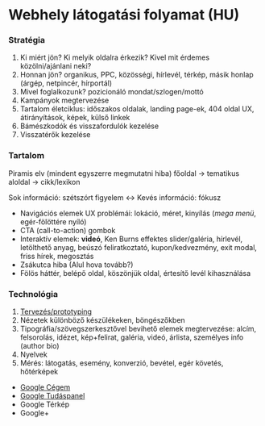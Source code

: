 # Webhely látogatási folyamat (HU)

### Stratégia

1. Ki miért jön? Ki melyik oldalra érkezik? Kivel mit érdemes közölni/ajánlani neki?
1. Honnan jön? organikus, PPC, közösségi, hírlevél, térkép, másik honlap (árgép, netpincér, hírportál)
1. Mivel foglalkozunk? pozicionáló mondat/szlogen/mottó
1. Kampányok megtervezése
1. Tartalom életciklus: időszakos oldalak, landing page-ek, 404 oldal UX, átirányítások, képek, külső linkek
1. Bámészkodók és visszafordulók kezelése
1. Visszatérők kezelése

### Tartalom

Piramis elv (mindent egyszerre megmutatni hiba)
főoldal → tematikus aloldal → cikk/lexikon

Sok információ: szétszórt figyelem ↔ Kevés információ: fókusz

   - Navigációs elemek UX problémái: lokáció, méret, kinyílás (*mega menü*, egér-fölöttére nyíló)
   - CTA (call-to-action) gombok
   - Interaktív elemek: **videó**, Ken Burns effektes slider/galéria, hírlevél,
     letölthető anyag, beúszó feliratkoztató, kupon/kedvezmény, exit modal, friss hírek, megosztás
   - Zsákutca hiba (Alul hova tovább?)
   - Fölös háttér, belépő oldal, köszönjük oldal, értesítő levél kihasználása

### Technológia

1. [Tervezés/prototyping](https://www.invisionapp.com/)
1. Nézetek különböző készülékeken, böngészőkben
1. Tipográfia/szövegszerkesztővel bevihető elemek megtervezése:
   alcím, felsorolás, idézet, kép+felirat, galéria, videó, árlista, személyes info (author bio)
1. Nyelvek
1. Mérés: látogatás, esemény, konverzió, bevétel, egér követés, hőtérképek

- [Google Cégem](https://support.google.com/business/answer/7091)
- [Google Tudáspanel](https://support.google.com/business/answer/6331288)
- Google Térkép
- Google+
